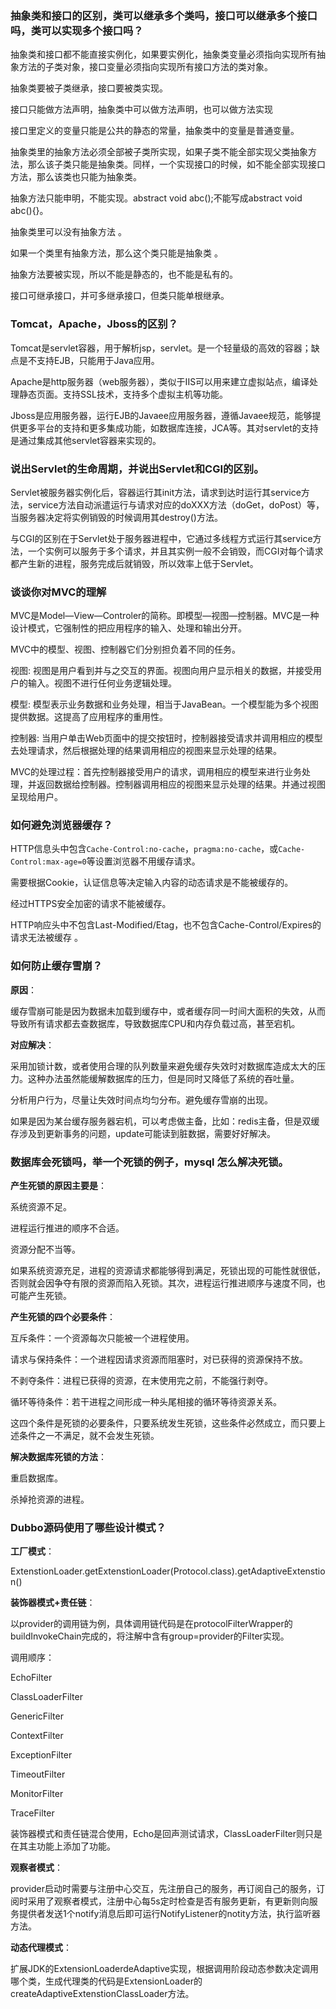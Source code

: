 ### 抽象类和接口的区别，类可以继承多个类吗，接口可以继承多个接口吗，类可以实现多个接口吗？

  抽象类和接口都不能直接实例化，如果要实例化，抽象类变量必须指向实现所有抽象方法的子类对象，接口变量必须指向实现所有接口方法的类对象。

  抽象类要被子类继承，接口要被类实现。　　

  接口只能做方法声明，抽象类中可以做方法声明，也可以做方法实现

  接口里定义的变量只能是公共的静态的常量，抽象类中的变量是普通变量。

  抽象类里的抽象方法必须全部被子类所实现，如果子类不能全部实现父类抽象方法，那么该子类只能是抽象类。同样，一个实现接口的时候，如不能全部实现接口方法，那么该类也只能为抽象类。

  抽象方法只能申明，不能实现。abstract void abc();不能写成abstract void abc(){}。

  抽象类里可以没有抽象方法 。

  如果一个类里有抽象方法，那么这个类只能是抽象类 。

  抽象方法要被实现，所以不能是静态的，也不能是私有的。

  接口可继承接口，并可多继承接口，但类只能单根继承。


### Tomcat，Apache，Jboss的区别？

  Tomcat是servlet容器，用于解析jsp，servlet。是一个轻量级的高效的容器；缺点是不支持EJB，只能用于Java应用。

  Apache是http服务器（web服务器），类似于IIS可以用来建立虚拟站点，编译处理静态页面。支持SSL技术，支持多个虚拟主机等功能。

  Jboss是应用服务器，运行EJB的Javaee应用服务器，遵循Javaee规范，能够提供更多平台的支持和更多集成功能，如数据库连接，JCA等。其对servlet的支持是通过集成其他servlet容器来实现的。


### 说出Servlet的生命周期，并说出Servlet和CGI的区别。

  Servlet被服务器实例化后，容器运行其init方法，请求到达时运行其service方法，service方法自动派遣运行与请求对应的doXXX方法（doGet，doPost）等，当服务器决定将实例销毁的时候调用其destroy()方法。

  与CGI的区别在于Servlet处于服务器进程中，它通过多线程方式运行其service方法，一个实例可以服务于多个请求，并且其实例一般不会销毁，而CGI对每个请求都产生新的进程，服务完成后就销毁，所以效率上低于Servlet。

### 谈谈你对MVC的理解

  MVC是Model—View—Controler的简称。即模型—视图—控制器。MVC是一种设计模式，它强制性的把应用程序的输入、处理和输出分开。

  MVC中的模型、视图、控制器它们分别担负着不同的任务。

  视图: 视图是用户看到并与之交互的界面。视图向用户显示相关的数据，并接受用户的输入。视图不进行任何业务逻辑处理。

  模型: 模型表示业务数据和业务处理，相当于JavaBean。一个模型能为多个视图提供数据。这提高了应用程序的重用性。

  控制器: 当用户单击Web页面中的提交按钮时，控制器接受请求并调用相应的模型去处理请求，然后根据处理的结果调用相应的视图来显示处理的结果。

  MVC的处理过程：首先控制器接受用户的请求，调用相应的模型来进行业务处理，并返回数据给控制器。控制器调用相应的视图来显示处理的结果。并通过视图呈现给用户。

### 如何避免浏览器缓存？

  HTTP信息头中包含`Cache-Control:no-cache`，`pragma:no-cache`，或`Cache-Control:max-age=0`等设置浏览器不用缓存请求。

  需要根据Cookie，认证信息等决定输入内容的动态请求是不能被缓存的。

  经过HTTPS安全加密的请求不能被缓存。

  HTTP响应头中不包含Last-Modified/Etag，也不包含Cache-Control/Expires的请求无法被缓存 。

### 如何防止缓存雪崩？

  **原因**：

  缓存雪崩可能是因为数据未加载到缓存中，或者缓存同一时间大面积的失效，从而导致所有请求都去查数据库，导致数据库CPU和内存负载过高，甚至宕机。  

  **对应解决**：

  采用加锁计数，或者使用合理的队列数量来避免缓存失效时对数据库造成太大的压力。这种办法虽然能缓解数据库的压力，但是同时又降低了系统的吞吐量。

  分析用户行为，尽量让失效时间点均匀分布。避免缓存雪崩的出现。

  如果是因为某台缓存服务器宕机，可以考虑做主备，比如：redis主备，但是双缓存涉及到更新事务的问题，update可能读到脏数据，需要好好解决。

### 数据库会死锁吗，举一个死锁的例子，mysql 怎么解决死锁。

  **产生死锁的原因主要是**：

  系统资源不足。

  进程运行推进的顺序不合适。

  资源分配不当等。

  如果系统资源充足，进程的资源请求都能够得到满足，死锁出现的可能性就很低，否则就会因争夺有限的资源而陷入死锁。其次，进程运行推进顺序与速度不同，也可能产生死锁。


  **产生死锁的四个必要条件**：

  互斥条件：一个资源每次只能被一个进程使用。

  请求与保持条件：一个进程因请求资源而阻塞时，对已获得的资源保持不放。

  不剥夺条件：进程已获得的资源，在末使用完之前，不能强行剥夺。

  循环等待条件：若干进程之间形成一种头尾相接的循环等待资源关系。

  这四个条件是死锁的必要条件，只要系统发生死锁，这些条件必然成立，而只要上述条件之一不满足，就不会发生死锁。

  **解决数据库死锁的方法**：

  重启数据库。

  杀掉抢资源的进程。

### Dubbo源码使用了哪些设计模式？

  **工厂模式**：

  ExtenstionLoader.getExtenstionLoader(Protocol.class).getAdaptiveExtenstion()

  **装饰器模式+责任链**：

  以provider的调用链为例，具体调用链代码是在protocolFilterWrapper的buildInvokeChain完成的，将注解中含有group=provider的Filter实现。

  调用顺序：

  EchoFilter

  ClassLoaderFilter

  GenericFilter

  ContextFilter

  ExceptionFilter

  TimeoutFilter

  MonitorFilter

  TraceFilter

  装饰器模式和责任链混合使用，Echo是回声测试请求，ClassLoaderFilter则只是在其主功能上添加了功能。

  **观察者模式**：

  provider启动时需要与注册中心交互，先注册自己的服务，再订阅自己的服务，订阅时采用了观察者模式，注册中心每5s定时检查是否有服务更新，有更新则向服务提供者发送1个notify消息后即可运行NotifyListener的notity方法，执行监听器方法。

  **动态代理模式**：

  扩展JDK的ExtensionLoaderdeAdaptive实现，根据调用阶段动态参数决定调用哪个类，生成代理类的代码是ExtensionLoader的createAdaptiveExtenstionClassLoader方法。
